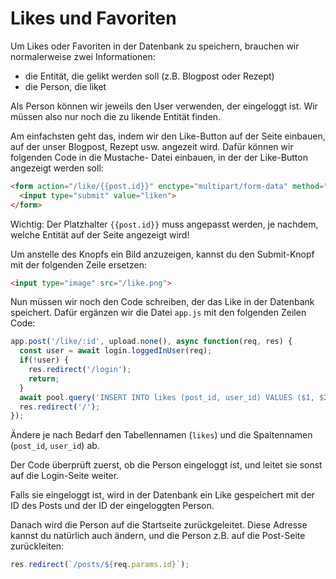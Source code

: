 # Likes und Favoriten

Um Likes oder Favoriten in der Datenbank zu speichern, brauchen wir normalerweise zwei Informationen:

* die Entität, die gelikt werden soll (z.B. Blogpost oder Rezept)
* die Person, die liket

Als Person können wir jeweils den User verwenden, der eingeloggt ist. Wir müssen also
nur noch die zu likende Entität finden.

Am einfachsten geht das, indem wir den Like-Button auf der Seite einbauen, auf der
unser Blogpost, Rezept usw. angezeit wird. Dafür können wir folgenden Code in die Mustache-
Datei einbauen, in der der Like-Button angezeigt werden soll:

```html
<form action="/like/{{post.id}}" enctype="multipart/form-data" method="POST">
  <input type="submit" value="liken">
</form>
```

Wichtig: Der Platzhalter `{{post.id}}` muss angepasst werden, je nachdem, welche Entität auf
der Seite angezeigt wird!

Um anstelle des Knopfs ein Bild anzuzeigen, kannst du den Submit-Knopf mit der folgenden Zeile
ersetzen:

```html
<input type="image" src="/like.png">
```

Nun müssen wir noch den Code schreiben, der das Like in der Datenbank speichert. Dafür
ergänzen wir die Datei `app.js` mit den folgenden Zeilen Code:

```js
app.post('/like/:id', upload.none(), async function(req, res) {
  const user = await login.loggedInUser(req);
  if(!user) {
    res.redirect('/login');
    return;
  }
  await pool.query('INSERT INTO likes (post_id, user_id) VALUES ($1, $2)', [req.params.id, user.id]);
  res.redirect('/');
});
```

Ändere je nach Bedarf den Tabellennamen (`likes`) und die Spaltennamen (`post_id`, `user_id`) ab.

Der Code überprüft zuerst, ob die Person eingeloggt ist, und leitet sie sonst auf die
Login-Seite weiter.

Falls sie eingeloggt ist, wird in der Datenbank ein Like gespeichert mit der ID des
Posts und der ID der eingeloggten Person.

Danach wird die Person auf die Startseite zurückgeleitet. Diese Adresse kannst du natürlich auch
ändern, und die Person z.B. auf die Post-Seite zurückleiten:

```js
res.redirect(`/posts/${req.params.id}`);
```
